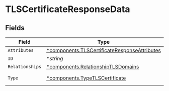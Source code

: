# TLSCertificateResponseData


## Fields

| Field                                                                                                       | Type                                                                                                        | Required                                                                                                    | Description                                                                                                 | Example                                                                                                     |
| ----------------------------------------------------------------------------------------------------------- | ----------------------------------------------------------------------------------------------------------- | ----------------------------------------------------------------------------------------------------------- | ----------------------------------------------------------------------------------------------------------- | ----------------------------------------------------------------------------------------------------------- |
| `Attributes`                                                                                                | [*components.TLSCertificateResponseAttributes](../../models/components/tlscertificateresponseattributes.md) | :heavy_minus_sign:                                                                                          | N/A                                                                                                         |                                                                                                             |
| `ID`                                                                                                        | **string*                                                                                                   | :heavy_minus_sign:                                                                                          | N/A                                                                                                         | cRTguUGZzb2W9Euo4moOr                                                                                       |
| `Relationships`                                                                                             | [*components.RelationshipTLSDomains](../../models/components/relationshiptlsdomains.md)                     | :heavy_minus_sign:                                                                                          | N/A                                                                                                         |                                                                                                             |
| `Type`                                                                                                      | [*components.TypeTLSCertificate](../../models/components/typetlscertificate.md)                             | :heavy_minus_sign:                                                                                          | Resource type                                                                                               |                                                                                                             |